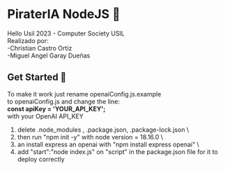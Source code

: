 # PiraterIA NodeJS 📝  
Hello Usil 2023 - Computer Society USIL \
Realizado por: \
-Christian Castro Ortiz \
-Miguel Angel Garay Dueñas 

## Get Started 🚀  
To make it work just rename openaiConfig.js.example \
to openaiConfig.js and change the line: \
**const apiKey = 'YOUR_API_KEY';** \
with your OpenAI API_KEY

1. delete .node_modules , .package.json, .package-lock.json \
2. then run "npm init -y" with node version = 18.16.0 \
3. an install express an openai with  "npm install express openai" \
4. add "start":"node index.js" on "script" in the package.json file for it to deploy correctly

<!-- ## Prebuilt Components/Templates 🔥  
You can checkout prebuilt components and templates by clicking on the menu icon
on the top left corner of the navbar.
    
## Save Readme ✨  
Once you're done, click on the save button to directly save your Readme to your
project's root directory! -->
